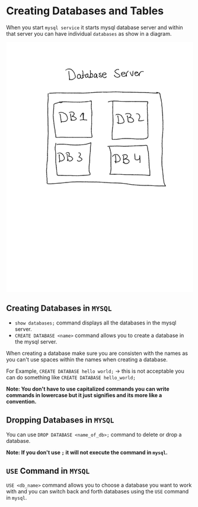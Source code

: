 # Creating Databases and Tables
When you start `mysql service` it starts mysql database server and within that server you can have individual `databases` as show in a diagram.

![](../images/mysql.png)

## Creating Databases in `MYSQL`
- `show databases;` command displays all the databases in the mysql server.
- `CREATE DATABASE <name>` command allows you to create a database in the mysql server.


When creating a database make sure you are consisten with the names as you can't use spaces within the names when creating a database.

For Example, `CREATE DATABASE hello world;` -> this is not acceptable you can do something like `CREATE DATABASE hello_world;`


**Note: You don't have to use capitalized commands you can write commands in lowercase but it just signifies and its more like a convention.**

## Dropping Databases in `MYSQL`
You can use `DROP DATABASE <name_of_db>;` command to delete or drop a database.

**Note: If you don't use `;` it will not execute the command in `mysql`.**

## `USE` Command in `MYSQL`
`USE <db_name>` command allows you to choose a database you want to work with and you can switch back and forth  databases using the `USE` command in `mysql`.